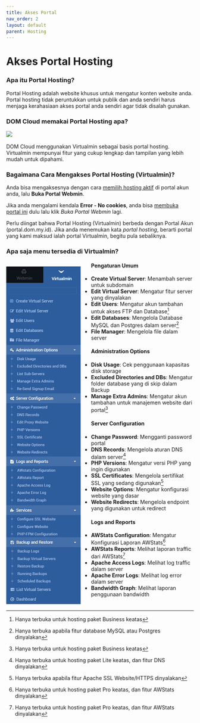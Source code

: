 ```yaml
---
title: Akses Portal
nav_order: 2
layout: default
parent: Hosting
---
```



# Akses Portal Hosting

### Apa itu Portal Hosting?

Portal Hosting adalah website khusus untuk mengatur konten website anda. Portal hosting tidak peruntukkan untuk publik dan anda sendiri harus menjaga kerahasiaan akses portal anda sendiri agar tidak disalah gunakan.

### DOM Cloud memakai Portal Hosting apa?

![](https://www.virtualmin.com/images/carousel-screenshots/virtual-server-options.png)

DOM Cloud menggunakan Virtualmin sebagai basis portal hosting. Virtualmin mempunyai fitur yang cukup lengkap dan tampilan yang lebih mudah untuk dipahami.

### Bagaimana Cara Mengakses Portal Hosting (Virtualmin)?

Anda bisa mengaksesnya dengan cara [memilih hosting aktif](https://portal.dom.my.id/user/hosting) di portal akun anda, lalu **Buka Portal Webmin**.

Jika anda mengalami kendala **Error - No cookies**, anda bisa [membuka portal ini](https://sv01.dom.my.id:8443/session_login.cgi) dulu lalu klik *Buka Portal Webmin* lagi.

Perlu diingat bahwa Portal Hosting (Virtualmin) berbeda dengan Portal Akun (portal.dom.my.id). Jika anda menemukan kata *portal hosting*, berarti portal yang kami maksud ialah portal Virtualmin, begitu pula sebaliknya.

### Apa saja menu tersedia di Virtualmin?

<div style="float:left;margin-right:2em;margin-top:1em"><img src="/images/virtualmin-menus.png" alt="Bagan menu"></div>

#### **Pengaturan Umum**
+ **Create Virtual Server**: Menambah server untuk subdomain
+ **Edit Virtual Server**: Mengatur fitur server yang dinyalakan
+ **Edit Users**: Mengatur akun tambahan untuk akses FTP dan Database[^1]
+ **Edit Databases**: Mengelola Database MySQL dan Postgres dalam server[^3]
+ **File Manager**: Mengelola file dalam server
#### **Administration Options**
+ **Disk Usage**: Cek penggunaan kapasitas disk storage
+ **Excluded Directories and DBs**: Mengatur folder database yang di skip dalam Backup
+ **Manage Extra Admins**: Mengatur akun tambahan untuk manajemen website dari portal[^1]

#### **Server Configuration**
+ **Change Password**: Mengganti password portal
+ **DNS Records**: Mengelola aturan DNS dalam server[^2]
+ **PHP Versions**: Mengatur versi PHP yang ingin digunakan
+ **SSL Certificates**: Mengelola sertifikat SSL yang sedang digunakan[^4]
+ **Website Options**: Mengatur konfigurasi website yang dasar
+ **Website Redirects**: Mengelola endpoint yang digunakan untuk redirect

#### **Logs and Reports**
+ **AWStats Configuration**: Mengatur Konfigurasi Laporan AWStats[^5]
+ **AWStats Reports**: Melihat laporan traffic dari AWStats[^5]
+ **Apache Access Logs**: Melihat log traffic dalam server
+ **Apache Error Logs**: Melihat log error dalam server
+ **Bandwidth Graph**: Melihat laporan penggunaan bandwidth

[^1]: Hanya terbuka untuk hosting paket Business keatas
[^2]: Hanya terbuka untuk hosting paket Lite keatas, dan fitur DNS dinyalakan
[^3]: Hanya terbuka apabila fitur database MySQL atau Postgres dinyalakan
[^4]: Hanya terbuka apabila fitur Apache SSL Website/HTTPS dinyalakan
[^5]: Hanya terbuka untuk hosting paket Pro keatas, dan fitur AWStats dinyalakan


<div style="clear:both"></div>
